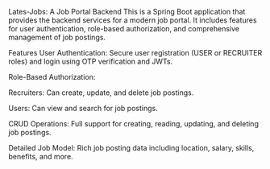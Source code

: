 Lates-Jobs: A Job Portal Backend
This is a Spring Boot application that provides the backend services for a modern job portal. It includes features for user authentication, role-based authorization, and comprehensive management of job postings.

Features
User Authentication: Secure user registration (USER or RECRUITER roles) and login using OTP verification and JWTs.

Role-Based Authorization:

Recruiters: Can create, update, and delete job postings.

Users: Can view and search for job postings.

CRUD Operations: Full support for creating, reading, updating, and deleting job postings.

Detailed Job Model: Rich job posting data including location, salary, skills, benefits, and more.
